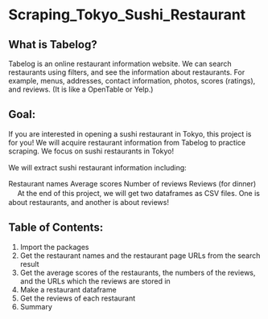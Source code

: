 # Scraping_Tokyo_Sushi_Restaurant
## What is Tabelog?  
Tabelog is an online restaurant information website. We can search restaurants using filters, and see the information about restaurants. For example, menus, addresses, contact information, photos, scores (ratings), and reviews. (It is like a OpenTable or Yelp.)

## Goal:
If you are interested in opening a sushi restaurant in Tokyo, this project is for you! We will acquire restaurant information from Tabelog to practice scraping. We focus on sushi restaurants in Tokyo!

We will extract sushi restaurant information including: 　　

Restaurant names
Average scores
Number of reviews
Reviews (for dinner) 　
At the end of this project, we will get two dataframes as CSV files. One is about restaurants, and another is about reviews!

## Table of Contents:
1. Import the packages
2. Get the restaurant names and the restaurant page URLs from the search result
3. Get the average scores of the restaurants, the numbers of the reviews, and the URLs which the reviews are stored in
4. Make a restaurant dataframe
5. Get the reviews of each restaurant
6. Summary
